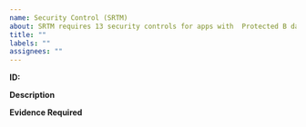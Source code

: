 ```yaml
---
name: Security Control (SRTM)
about: SRTM requires 13 security controls for apps with  Protected B data
title: ""
labels: ""
assignees: ""
---
```


**ID:**

**Description**

**Evidence Required**

